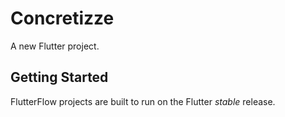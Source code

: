 # Concretizze

A new Flutter project.

## Getting Started

FlutterFlow projects are built to run on the Flutter _stable_ release.
